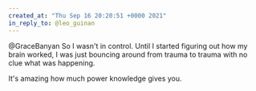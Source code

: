 ```yaml
---
created_at: "Thu Sep 16 20:20:51 +0000 2021"
in_reply_to: @leo_guinan
---
```


@GraceBanyan So I wasn't in control. Until I started figuring out how my brain worked, I was just bouncing around from trauma to trauma with no clue what was happening. 

It's amazing how much power knowledge gives you.